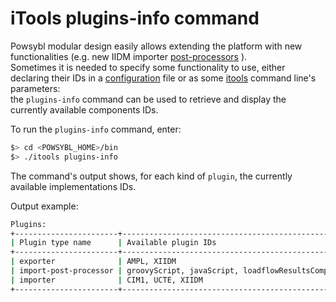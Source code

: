 # iTools plugins-info command

Powsybl modular design easily allows extending the platform with new functionalities (e.g. new IIDM importer [post-processors](../architecture/iidm/post-processor/README.md) ).  
Sometimes it is needed to specify some functionality to use, either declaring their IDs in a [configuration](../configuration/configuration.md) file or as some [itools](README.md) command line's parameters:  
the `plugins-info` command can be used to retrieve and display the currently available components IDs.   
                                        
To run the `plugins-info` command, enter:

```bash
$> cd <POWSYBL_HOME>/bin
$> ./itools plugins-info
```

The command's output shows, for each kind of `plugin`, the currently available implementations IDs.  

Output example: 

```bash
Plugins:
+-----------------------+-----------------------------------------------------+
| Plugin type name      | Available plugin IDs                                |
+-----------------------+-----------------------------------------------------+
| exporter              | AMPL, XIIDM                                         |
| import-post-processor | groovyScript, javaScript, loadflowResultsCompletion |
| importer              | CIM1, UCTE, XIIDM                                   |
+-----------------------+-----------------------------------------------------+
```

<!-- MRA: OK for me -->

